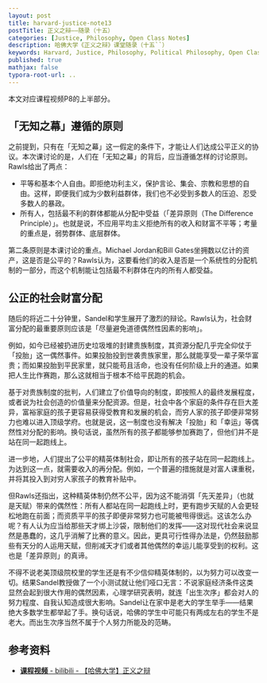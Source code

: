 ```yaml
---
layout: post
title: harvard-justice-note13
postTitle: 正义之辩——随录（十五）
categories: [Justice, Philosophy, Open Class Notes]
description: 哈佛大学《正义之辩》课堂随录（十五``）
keywords: Harvard, Justice, Philosophy, Political Philosophy, Open Class Notes
published: true
mathjax: false
typora-root-url: ..
---
```


本文对应课程视频P8的上半部分。

## 「无知之幕」遵循的原则

之前提到，只有在「无知之幕」这一假定的条件下，才能让人们达成公平正义的协议。本次课讨论的是，人们在「无知之幕」的背后，应当遵循怎样的讨论原则。Rawls给出了两点：

- 平等和基本个人自由。即拒绝功利主义，保护言论、集会、宗教和思想的自由。这样，即便我们成为少数利益群体，我们也不必受到多数人的压迫、忍受多数人的暴政。
- 所有人，包括最不利的群体都能从分配中受益（「差异原则（The Difference Principle）」。也就是说，不应用平均主义拒绝所有的收入和财富不平等；考量的重点是，弱势群体、底层群体。

第二条原则是本课讨论的重点。Michael Jordan和Bill Gates坐拥数以亿计的资产，这是否是公平的？Rawls认为，这要看他们的收入是否是一个系统性的分配机制的一部分，而这个机制能让包括最不利群体在内的所有人都受益。

## 公正的社会财富分配

随后的将近二十分钟里，Sandel和学生展开了激烈的辩论。Rawls认为，社会财富分配的最重要原则应该是「尽量避免道德偶然性因素的影响」。

例如，如今已经被扔进历史垃圾堆的封建贵族制度，其资源分配几乎完全仰仗于「投胎」这一偶然事件。如果投胎投到世袭贵族家里，那么就能享受一辈子荣华富贵；而如果投胎到平民家里，就只能苟且活命，也没有任何阶级上升的通道。如果把人生比作赛跑，那么这就相当于根本不给平民跑的机会。

基于对贵族制度的批判，人们建立了价值导向的制度，即按照人的最终发展程度，或者说为社会创造的价值量来分配资源。但是，社会中各个家庭的条件存在巨大差异，富裕家庭的孩子更容易获得受教育和发展的机会，而穷人家的孩子即便非常努力也难以进入顶级学府。也就是说，这一制度也没有解决「投胎」和「幸运」等偶然性对分配的影响。换句话说，虽然所有的孩子都能够参加赛跑了，但他们并不是站在同一起跑线上。

进一步地，人们提出了公平的精英体制社会，即让所有的孩子站在同一起跑线上。为达到这一点，就需要收入的再分配。例如，一个普遍的措施就是对富人课重税，并将其投入到对穷人家孩子的教育补贴中。

但Rawls还指出，这种精英体制仍然不公平，因为这不能消弭「先天差异」（也就是天赋）带来的偶然性：所有人都站在同一起跑线上时，更有跑步天赋的人会更轻松地跑在前面；而资质平平的孩子即便非常努力也可能被甩得很远。这该怎么办呢？有人认为应当给那些天才绑上沙袋，限制他们的发挥——这对现代社会来说显然是愚蠢的，这几乎消解了比赛的意义。因此，更具可行性得办法是，仍然鼓励那些有天分的人运用天赋，但削减天才们或者其他偶然的幸运儿能享受到的权利。这也是「差异原则」的真谛。

不得不说老美顶级院校里的学生还是有不少信仰精英体制的，以为努力可以改变一切。结果Sandel教授做了一个小测试就让他们哑口无言：不说家庭经济条件这类显然会起到很大作用的偶然因素，心理学研究表明，就连「出生次序」都会对人的努力程度、自我认知造成很大影响。Sandel让在家中是老大的学生举手——结果绝大多数学生都举起了手。换句话说，哈佛的学生中可能只有两成左右的学生不是老大。而出生次序当然不属于个人努力所能及的范畴。

## 参考资料

- [**课程视频** - bilibili - 【哈佛大学】正义之辩](https://www.bilibili.com/video/BV1d4411v7G4)

